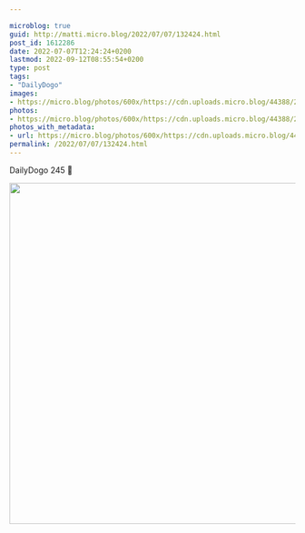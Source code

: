 ```yaml
---

microblog: true
guid: http://matti.micro.blog/2022/07/07/132424.html
post_id: 1612286
date: 2022-07-07T12:24:24+0200
lastmod: 2022-09-12T08:55:54+0200
type: post
tags:
- "DailyDogo"
images:
- https://micro.blog/photos/600x/https://cdn.uploads.micro.blog/44388/2022/16c7e3938b.jpg
photos:
- https://micro.blog/photos/600x/https://cdn.uploads.micro.blog/44388/2022/16c7e3938b.jpg
photos_with_metadata:
- url: https://micro.blog/photos/600x/https://cdn.uploads.micro.blog/44388/2022/16c7e3938b.jpg
permalink: /2022/07/07/132424.html
---
```

DailyDogo 245 🐶

<img src="/media/uploads/2022/16c7e3938b.jpg" width="600" height="600" alt="" />
